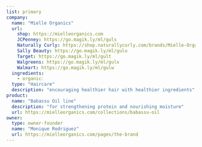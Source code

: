 ```yaml
---
list: primary
company:
  name: "Mielle Organics"
  url:
    shop: https://mielleorganics.com
    JCPenney: https://go.magik.ly/ml/guls
    Naturally Curly: https://shop.naturallycurly.com/brands/Mielle-Organics.html
    Sally Beauty: https://go.magik.ly/ml/gulu
    Target: https://go.magik.ly/ml/gult
    Walgreens: https://go.magik.ly/ml/gulx
    Walmart: https://go.magik.ly/ml/gulw
  ingredients:
    - organic💧
  type: "Haircare"
  description: "encouraging healthier hair with healthier ingredients"
product:
  name: "Babassu Oil line"
  description: "for strengthening protein and nourishing moisture"
  url: https://mielleorganics.com/collections/babassu-oil
owner:
  type: owner-founder
  name: "Monique Rodriguez"
  url: https://mielleorganics.com/pages/the-brand
---
```

